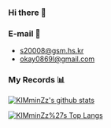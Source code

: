 ### Hi there 👋

### E-mail 💌
- s20008@gsm.hs.kr
- okay0869l@gmail.com

### My Records 📊 
[![KIMminZz's github stats](https://github-readme-stats.vercel.app/api?username=KIMminZz)](https://github.com/anuraghazra/github-readme-stats)

[![KIMminZz%27s Top Langs](https://github-readme-stats.vercel.app/api/top-langs/?username=KIMminZz&layout=compact)](https://github.com/anuraghazra/github-readme-stats)
